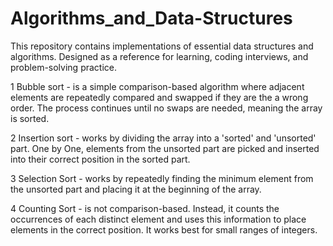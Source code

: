 # Algorithms_and_Data-Structures
This repository contains implementations of essential data structures and algorithms. Designed as a reference for learning, coding interviews, and problem-solving practice.

1 Bubble sort - is a simple comparison-based algorithm where adjacent elements are repeatedly compared and swapped if they are 
the a wrong order. The process continues until no swaps are needed, meaning the array is sorted.

2 Insertion sort - works by dividing the array into a 'sorted' and 'unsorted' part. One by One, elements from the unsorted part are picked and inserted into their correct position in the sorted part.

3 Selection Sort - works by repeatedly finding the minimum element from the unsorted part and placing it at the beginning of the array.

4 Counting Sort - is not comparison-based. Instead, it counts the occurrences of each distinct element and uses this information to place elements in the correct position. It works best for small ranges of integers.

